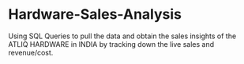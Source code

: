 # Hardware-Sales-Analysis
Using SQL Queries to pull the data and obtain the sales insights of the ATLIQ HARDWARE in INDIA by tracking down the live sales and revenue/cost.
